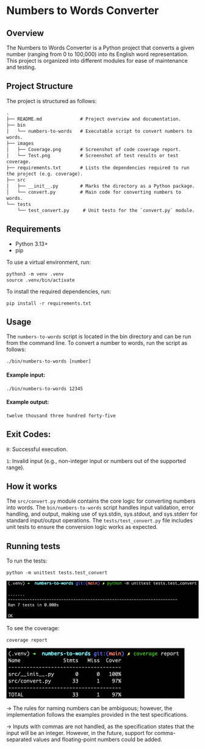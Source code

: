 # Numbers to Words Converter
## Overview
The Numbers to Words Converter is a Python project that converts a given number (ranging from 0 to 100,000) into its English word representation. This project is organized into different modules for ease of maintenance and testing.

## Project Structure
The project is structured as follows:

```
.
├── README.md              # Project overview and documentation.
├── bin
│   └── numbers-to-words   # Executable script to convert numbers to words.
├── images
│   ├── Coverage.png       # Screenshot of code coverage report.
│   └── Test.png           # Screenshot of test results or test coverage.
├── requirements.txt       # Lists the dependencies required to run the project (e.g. coverage).
├── src
│   ├── __init__.py        # Marks the directory as a Python package.
│   └── convert.py         # Main code for converting numbers to words.
└── tests
    └── test_convert.py     # Unit tests for the `convert.py` module.
```

## Requirements
- Python 3.13+
- pip

To use a virtual environment, run:
```
python3 -m venv .venv
source .venv/bin/activate
```

To install the required dependencies, run:
```
pip install -r requirements.txt
```

## Usage
The `numbers-to-words` script is located in the bin directory and can be run from the command line. 
To convert a number to words, run the script as follows:

```
./bin/numbers-to-words [number]
```

#### Example input:

```
./bin/numbers-to-words 12345
```
#### Example output:

```
twelve thousand three hundred forty-five
```
## Exit Codes: 
`0`: Successful execution.

`1`: Invalid input (e.g., non-integer input or numbers out of the supported range).

## How it works
The `src/convert.py` module contains the core logic for converting numbers into words.
The `bin/numbers-to-words` script handles input validation, error handling, and output, making use of sys.stdin, sys.stdout, and sys.stderr for standard input/output operations.
The `tests/test_convert.py` file includes unit tests to ensure the conversion logic works as expected.

## Running tests
To run the tests:
```
python -m unittest tests.test_convert
```
![Tests](images/Test.png)


To see the coverage:

```
coverage report
```
![Coverage](images/Coverage.png)



-> The rules for naming numbers can be ambiguous; however, the implementation follows the examples provided in the test specifications.

-> Inputs with commas are not handled, as the specification states that the input will be an integer. However, in the future, support for comma-separated values and floating-point numbers could be added.